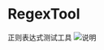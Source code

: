 # RegexTool
正则表达式测试工具
![说明](https://github.com/zouyujie/RegexTool/tree/master/RegexTool/img/1.jpg)

